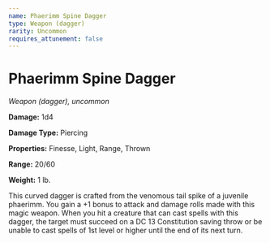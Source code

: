 ```yaml
---
name: Phaerimm Spine Dagger
type: Weapon (dagger)
rarity: Uncommon
requires_attunement: false
---
```


# Phaerimm Spine Dagger

*Weapon (dagger), uncommon*

**Damage:** 1d4

**Damage Type:** Piercing

**Properties:** Finesse, Light, Range, Thrown

**Range:** 20/60

**Weight:** 1 lb.

This curved dagger is crafted from the venomous tail spike of a juvenile phaerimm. You gain a +1 bonus to attack and damage rolls made with this magic weapon. When you hit a creature that can cast spells with this dagger, the target must succeed on a DC 13 Constitution saving throw or be unable to cast spells of 1st level or higher until the end of its next turn.
